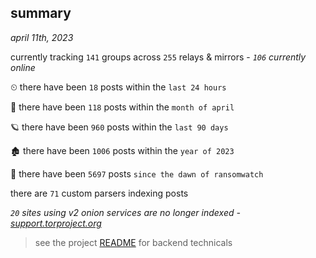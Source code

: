
## summary
_april 11th, 2023_

currently tracking `141` groups across `255` relays & mirrors - _`106` currently online_

⏲ there have been `18` posts within the `last 24 hours`

🦈 there have been `118` posts within the `month of april`

🪐 there have been `960` posts within the `last 90 days`

🏚 there have been `1006` posts within the `year of 2023`

🦕 there have been `5697` posts `since the dawn of ransomwatch`

there are `71` custom parsers indexing posts

_`20` sites using v2 onion services are no longer indexed - [support.torproject.org](https://support.torproject.org/onionservices/v2-deprecation/)_

> see the project [README](https://github.com/joshhighet/ransomwatch#ransomwatch--) for backend technicals

